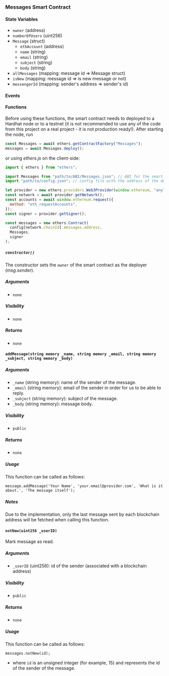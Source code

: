 ### Messages Smart Contract

#### State Variables

- `owner` (address)
- `numberOfUsers` (uint256)
- `Message` (struct)
  - `ethAccount` (address)
  - `name` (string)
  - `email` (string)
  - `subject` (string)
  - `body` (string)
- `allMessages` (mapping: message id => Message struct)
- `isNew` (mapping: message id => is new message or not)
- `messengerId` (mapping: sender's address => sender's id)

#### Events

#### Functions

Before using these functions, the smart contract needs to deployed to a Hardhat node or to a testnet (it is not recommended to use any of the code from this project on a real project - it is not production ready!). After starting the node, run

```javascript
const Messages = await ethers.getContractFactory("Messages");
messages = await Messages.deploy();
```

or using _ethers.js_ on the client-side:

```javascript
import { ethers } from "ethers";

import Messages from "path/to/ABI/Messages.json"; // ABI for the smart contract
import "path/to/config.json"; // config file with the address of the deployed smart contract

let provider = new ethers.providers.Web3Provider(window.ethereum, "any");
const network = await provider.getNetwork();
const accounts = await window.ethereum.request({
  method: "eth_requestAccounts",
});
const signer = provider.getSigner();

const messages = new ethers.Contract(
  config[network.chainId].messages.address,
  Messages,
  signer
);
```

##### `constructor()`

The constructor sets the `owner` of the smart contract as the deployer (_msg.sender_).

##### Arguments

- `none`

##### Visibility

- `none`

##### Returns

- `none`

#### `addMessage(string memory _name, string memory _email, string memory _subject, string memory _body)`

##### Arguments

- `_name` (string memory): name of the sender of the message.
- `_email` (string memory): email of the sender in order for us to be able to reply.
- `_subject` (string memory): subject of the message.
- `_body` (string memory): message body.

##### Visibility

- `public`

##### Returns

- `none`

##### Usage

This function can be called as follows:

```solidity
message.addMessage('Your Name', 'your.email@provider.com', 'What is it about.', 'The message itself');
```

##### Notes

Due to the implementation, only the last message sent by each blockchain address will be fetched when calling this function.

#### `notNew(uint256 _userID)`

Mark message as read.

##### Arguments

- `_userID` (uint256): id of the sender (associated with a blockchain address)

##### Visibility

- `public`

##### Returns

- `none`

##### Usage

This function can be called as follows:

```solidity
messages.notNew(id);
```

- where `id` is an unsigned integer (for example, 15) and represents the id of the sender of the message.
